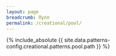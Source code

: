 ```yaml
---
layout: page
breadcrumb: Пулл
permalink: /creational/pool/
---
```


{% include_absolute {{ site.data.patterns-config.creational.patterns.pool.path }} %}
